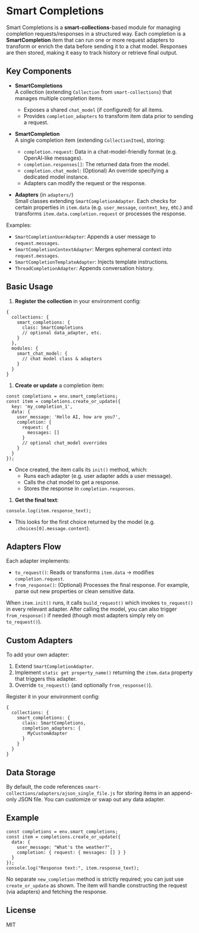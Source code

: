 # Smart Completions

Smart Completions is a **smart-collections**-based module for managing completion requests/responses in a structured way. Each completion is a **SmartCompletion** item that can run one or more request adapters to transform or enrich the data before sending it to a chat model. Responses are then stored, making it easy to track history or retrieve final output.

## Key Components

- **SmartCompletions**  
    A collection (extending `Collection` from `smart-collections`) that manages multiple completion items.
    
    - Exposes a shared `chat_model` (if configured) for all items.
    - Provides `completion_adapters` to transform item data prior to sending a request.
- **SmartCompletion**  
    A single completion item (extending `CollectionItem`), storing:
    
    - `completion.request`: Data in a chat-model-friendly format (e.g. OpenAI-like messages).
    - `completion.responses[]`: The returned data from the model.
    - `completion.chat_model`: (Optional) An override specifying a dedicated model instance.
    - Adapters can modify the request or the response.
- **Adapters** (in `adapters/`)  
    Small classes extending `SmartCompletionAdapter`. Each checks for certain properties in `item.data` (e.g. `user_message`, `context_key`, etc.) and transforms `item.data.completion.request` or processes the response.
    

Examples:

- `SmartCompletionUserAdapter`: Appends a user message to `request.messages`.
- `SmartCompletionContextAdapter`: Merges ephemeral context into `request.messages`.
- `SmartCompletionTemplateAdapter`: Injects template instructions.
- `ThreadCompletionAdapter`: Appends conversation history.

## Basic Usage

1. **Register the collection** in your environment config:

```
{
  collections: {
    smart_completions: {
      class: SmartCompletions
      // optional data_adapter, etc.
    }
  },
  modules: {
    smart_chat_model: {
      // chat model class & adapters
    }
  }
}
```

1. **Create or update** a completion item:

```
const completions = env.smart_completions;
const item = completions.create_or_update({
  key: 'my_completion_1',
  data: {
    user_message: 'Hello AI, how are you?',
    completion: {
      request: {
        messages: []
      }
      // optional chat_model overrides
    }
  }
});
```

- Once created, the item calls its `init()` method, which:
    - Runs each adapter (e.g. user adapter adds a user message).
    - Calls the chat model to get a response.
    - Stores the response in `completion.responses`.

1. **Get the final text**:

```
console.log(item.response_text);
```

- This looks for the first choice returned by the model (e.g. `.choices[0].message.content`).

## Adapters Flow

Each adapter implements:

- `to_request()`: Reads or transforms `item.data` → modifies `completion.request`.
- `from_response()`: (Optional) Processes the final response. For example, parse out new properties or clean sensitive data.

When `item.init()` runs, it calls `build_request()` which invokes `to_request()` in every relevant adapter. After calling the model, you can also trigger `from_response()` if needed (though most adapters simply rely on `to_request()`).

## Custom Adapters

To add your own adapter:

1. Extend `SmartCompletionAdapter`.
2. Implement `static get property_name()` returning the `item.data` property that triggers this adapter.
3. Override `to_request()` (and optionally `from_response()`).

Register it in your environment config:

```
{
  collections: {
    smart_completions: {
      class: SmartCompletions,
      completion_adapters: {
        MyCustomAdapter
      }
    }
  }
}
```

## Data Storage

By default, the code references `smart-collections/adapters/ajson_single_file.js` for storing items in an append-only JSON file. You can customize or swap out any data adapter.

## Example

```
const completions = env.smart_completions;
const item = completions.create_or_update({
  data: {
    user_message: "What's the weather?",
    completion: { request: { messages: [] } }
  }
});
console.log("Response text:", item.response_text);
```

No separate `new_completion` method is strictly required; you can just use `create_or_update` as shown. The item will handle constructing the request (via adapters) and fetching the response.

## License

MIT